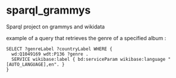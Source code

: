 # sparql_grammys
Sparql project on grammys and wikidata


example of a query that retrieves the genre of a specified album :
```sparql
SELECT ?genreLabel ?countryLabel WHERE {
  wd:Q1049169 wdt:P136 ?genre .
  SERVICE wikibase:label { bd:serviceParam wikibase:language "[AUTO_LANGUAGE],en". }
}
```
